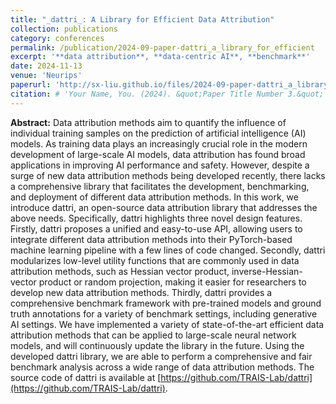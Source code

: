 ```yaml
---
title: "_dattri_: A Library for Efficient Data Attribution"
collection: publications
category: conferences
permalink: /publication/2024-09-paper-dattri_a_library_for_efficient
excerpt: '**data attribution**, **data-centric AI**, **benchmark**'
date: 2024-11-13
venue: 'Neurips'
paperurl: 'http://sx-liu.github.io/files/2024-09-paper-dattri_a_library_for_efficient.pdf'
citation: # 'Your Name, You. (2024). &quot;Paper Title Number 3.&quot; <i>GitHub Journal of Bugs</i>. 1(3).'
---
```


**Abstract:** Data attribution methods aim to quantify the influence of individual training samples on the prediction of artificial intelligence (AI) models. As training data plays an increasingly crucial role in the modern development of large-scale AI models, data attribution has found broad applications in improving AI performance and safety. However, despite a surge of new data attribution methods being developed recently, there lacks a comprehensive library that facilitates the development, benchmarking, and deployment of different data attribution methods. In this work, we introduce dattri, an open-source data attribution library that addresses the above needs. Specifically, dattri highlights three novel design features. Firstly, dattri proposes a unified and easy-to-use API, allowing users to integrate different data attribution methods into their PyTorch-based machine learning pipeline with a few lines of code changed. Secondly, dattri modularizes low-level utility functions that are commonly used in data attribution methods, such as Hessian vector product, inverse-Hessian-vector product or random projection, making it easier for researchers to develop new data attribution methods. Thirdly, dattri provides a comprehensive benchmark framework with pre-trained models and ground truth annotations for a variety of benchmark settings, including generative AI settings. We have implemented a variety of state-of-the-art efficient data attribution methods that can be applied to large-scale neural network models, and will continuously update the library in the future. Using the developed dattri library, we are able to perform a comprehensive and fair benchmark analysis across a wide range of data attribution methods. The source code of dattri is available at [https://github.com/TRAIS-Lab/dattri](https://github.com/TRAIS-Lab/dattri).